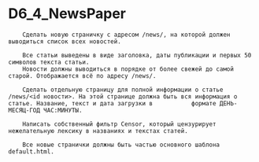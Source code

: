 # D6_4_NewsPaper

        Сделать новую страничку с адресом /news/, на которой должен выводиться список всех новостей.

        Все статьи выведены в виде заголовка, даты публикации и первых 50 символов текста статьи.
        Новости должны выводиться в порядке от более свежей до самой старой. Отображается всё по адресу /news/.

        Сделать отдельную страницу для полной информации о статье /news/<id новости>. На этой странице должна быть вся информация о статье. Название, текст и дата загрузки в           формате ДЕНЬ-МЕСЯЦ-ГОД ЧАС:МИНУТЫ.

        Написать собственный фильтр Censor, который цензурирует нежелательную лексику в названиях и текстах статей.

        Все новые странички должны быть частью основного шаблона default.html.
